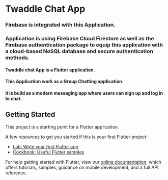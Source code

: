 # Twaddle Chat App
### Firebase is integrated with this Application.
### Application is using Firebase Cloud Firestore as well as the Firebase authentication package to equip this application with a cloud-based NoSQL database and secure authentication methods.
#### Twaddle chat App is a Flutter application.
#### This Application work as a Group Chatting application.
#### It is build as a modern messaging app where users can sign up and log in to chat.



## Getting Started

This project is a starting point for a Flutter application.

A few resources to get you started if this is your first Flutter project:

- [Lab: Write your first Flutter app](https://flutter.dev/docs/get-started/codelab)
- [Cookbook: Useful Flutter samples](https://flutter.dev/docs/cookbook)

For help getting started with Flutter, view our
[online documentation](https://flutter.dev/docs), which offers tutorials,
samples, guidance on mobile development, and a full API reference.
